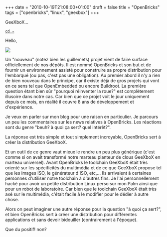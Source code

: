 +++
date = "2010-10-19T21:08:00+01:00"
draft = false
title = "OpenBricks"
tags = ["openbricks", "linux", "geexbox"]
+++

GeeXboX...

<!--more-->

[`cd ~`](/)

Hello,

![](/img/openbricks.png)

Un "nouveau" (notez bien les guillemets) projet vient de faire surface
officiellement de nos dépôts. Il est nommé OpenBricks et son but et de fournir
un environnement assisté pour construire sa propre distribution pour l'embarqué
(ou pas, c'est pas une obligation). Au premier abord il n'y a rien de bien
nouveau dans le principe, car il existe déjà de gros projets qui vont en ce sens
tel que OpenEmbedded ou encore Buildroot. La première question étant bien sûr
"pourquoi réinventer la roue?" est complètement illusoire dans notre cas. Car
bien que ce projet voit le jour uniquement depuis ce mois, en réalité il couvre
8 ans de développement et d'expérience.

Je veux en parler sur mon blog pour une raison en particulier. Je parcours un
peu les commentaires sur les news relatives à OpenBricks. Les réactions sont du
genre "beuh? à quoi ça sert? quel intérêt?".

La réponse est très simple et tout simplement incroyable, OpenBricks sert à
créer la distribution GeeXboX.

Et un outil de ce genre vaut mieux le rendre un peu plus générique (c'est comme
si on avait transformé notre marteau planteur de clous GeeXboX en marteau
universel). Avant OpenBricks le toolchain GeeXboX était très orienté sur les
spécificités du multimédia et de ce que GeeXboX propose tel que les images ISO,
le générateur d'ISO, etc,... Ils arrivaient à certaines personnes d'utiliser
notre toolchain à d'autres fins. Je l'ai personnellement hacké pour avoir un
petite distribution Linux perso sur mon Palm ainsi que pour un robot de
laboratoire. Car bien que le toolchain GeeXboX était très axé sur le multimédia,
c'était facile à le modifier pour le dédier à autre chose.

Alors on peut imaginer une autre réponse pour la question "à quoi ça sert?", et
bien OpenBricks sert à créer une distribution pour différentes applications et
sans devoir bidouiller (contrairement à l'époque).

Que du positif! non?
